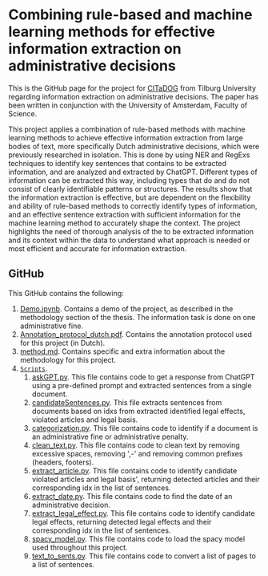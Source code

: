 # Combining rule-based and machine learning methods for effective information extraction on administrative decisions  

This is the GitHub page for the project for [CITaDOG](https://www.tilburguniversity.edu/about/digital-sciences-society/projects/case-inclusive-transparency) from Tilburg University regarding information extraction on administrative decisions. The paper has been written in conjunction with the University of Amsterdam, Faculty of Science. 

This project applies a combination of rule-based methods with machine learning methods to achieve effective information extraction from large bodies of text, more specifically Dutch administrative decisions, which were previously researched in isolation. This is done by using NER and RegExs techniques to identify key sentences that contains to be extracted information, and are analyzed and extracted by ChatGPT. Different types of information can be extracted this way, including types that do and do not consist of clearly identifiable patterns or structures. The results show that the information extraction is effective, but are dependent on the flexibility and ability of rule-based methods to correctly identify types of information, and an effective sentence extraction with sufficient information for the machine learning method to accurately shape the context. The project highlights the need of thorough analysis of the to be extracted information and its context within the data to understand what approach is needed or most efficient and accurate for information extraction.

## GitHub

This GitHub contains the following:

1) [Demo.ipynb](https://github.com/Harry-Nan/IE-administrative-decisions/blob/main/demo.ipynb). Contains a demo of the project, as described in the methodology section of the thesis. The information task is done on one administrative fine.
2) [Annotation_protocol_dutch.pdf](https://github.com/Harry-Nan/IE-administrative-decisions/blob/main/Annotation_protocol_dutch.pdf). Contains the annotation protocol used for this project (in Dutch).
3) [method.md](https://github.com/Harry-Nan/IE-administrative-decisions/blob/main/method.md). Contains specific and extra information about the methodology for this project.
4) [`Scripts`](./scripts).
    1) [askGPT.py](https://github.com/Harry-Nan/IE-administrative-decisions/blob/main/scripts/askGPT.py). This file contains code to get a response from ChatGPT using a pre-defined prompt and extracted sentences from a single document.
    2) [candidateSentences.py](https://github.com/Harry-Nan/IE-administrative-decisions/blob/main/scripts/candidateSentences.py). This file extracts sentences from documents based on idxs from extracted identified legal effects, violated articles and legal basis.
    3) [categorization.py](https://github.com/Harry-Nan/IE-administrative-decisions/blob/main/scripts/categorization.py). This file contains code to identify if a document is an administrative fine or administrative penalty.
    4) [clean_text.py](https://github.com/Harry-Nan/IE-administrative-decisions/blob/main/scripts/clean_text.py). This file contains code to clean text by removing excessive spaces, removing ',-' and removing common prefixes (headers, footers).
    5) [extract_article.py](https://github.com/Harry-Nan/IE-administrative-decisions/blob/main/scripts/extract_article.py). This file contains code to identify candidate violated articles and legal basis', returning detected articles and their corresponding idx in the list of sentences.
    6) [extract_date.py](https://github.com/Harry-Nan/IE-administrative-decisions/blob/main/scripts/extract_date.py). This file contains code to find the date of an administrative decision.
    7) [extract_legal_effect.py](https://github.com/Harry-Nan/IE-administrative-decisions/blob/main/scripts/extract_legal_effect.py). This file contains code to identify candidate legal effects, returning detected legal effects and their corresponding idx in the list of sentences.
    8) [spacy_model.py](https://github.com/Harry-Nan/IE-administrative-decisions/blob/main/scripts/spacy_model.py). This file contains code to load the spacy model used throughout this project.
    9) [text_to_sents.py](https://github.com/Harry-Nan/IE-administrative-decisions/blob/main/scripts/text_to_sents.py). This file contains code to convert a list of pages to a list of sentences.




